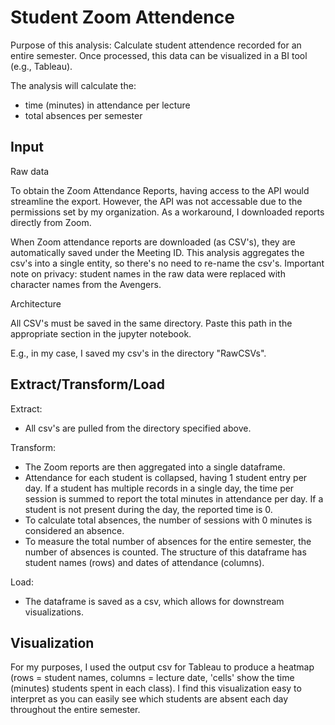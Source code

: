 # Student Zoom Attendence

Purpose of this analysis: Calculate student attendence recorded for an entire semester. Once processed, this data can be visualized in a BI tool (e.g., Tableau).

The analysis will calculate the:
* time (minutes) in attendance per lecture
* total absences per semester


## Input
Raw data

To obtain the Zoom Attendance Reports, having access to the API would streamline the export. However, the API was not accessable due to the permissions set by my organization. As a workaround, I downloaded reports directly from Zoom. 

When Zoom attendance reports are downloaded (as CSV's), they are automatically saved under the Meeting ID. This analysis aggregates the csv's into a single entity, so there's no need to re-name the csv's.
Important note on privacy: student names in the raw data were replaced with character names from the Avengers. 

Architecture 

All CSV's must be saved in the same directory. Paste this path in the appropriate section in the jupyter notebook.

E.g., in my case, I saved my csv's in the directory "RawCSVs". 

## Extract/Transform/Load
Extract: 
* All csv's are pulled from the directory specified above.
  
Transform:
* The Zoom reports are then aggregated into a single dataframe.
* Attendance for each student is collapsed, having 1 student entry per day. If a student has multiple records in a single day, the time per session is summed to report the total minutes in attendance per day. If a student is not present during the day, the reported time is 0. 
* To calculate total absences, the number of sessions with 0 minutes is considered an absence.
* To measure the total number of absences for the entire semester, the number of absences is counted. The structure of this dataframe has student names (rows) and dates of attendance (columns). 

Load:
* The dataframe is saved as a csv, which allows for downstream visualizations.

## Visualization
For my purposes, I used the output csv for Tableau to produce a heatmap (rows = student names, columns = lecture date, 'cells' show the time (minutes) students spent in each class).
I find this visualization easy to interpret as you can easily see which students are absent each day throughout the entire semester.

